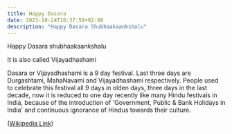 ```yaml
---
title: Happy Dasara
date: 2023-10-24T16:37:59+02:00
description: "Happy Dasara Shubhaakaankshalu"
---
```


Happy Dasara shubhaakaankshalu

It is also called Vijayadhashami

Dasara or Vijayadhashami is a 9 day festival. Last three days are Durgashtami, MahaNavami and Vijayadhashami respectively. People used to celebrate this festival all 9 days in olden days, three days in the last decade, now it is reduced to one day recently like many Hindu festivals in India, because of the introduction of 'Government, Public & Bank Holidays in India' and continuous ignorance of Hindus towards their culture.

([Wikipedia Link](https://en.wikipedia.org/wiki/Vijayadashami))
